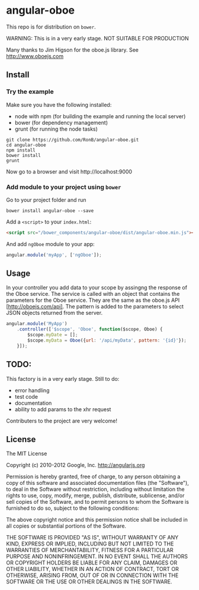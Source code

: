 # angular-oboe

This repo is for distribution on `bower`. 

WARNING: This is in a very early stage. NOT SUITABLE FOR PRODUCTION

Many thanks to Jim Higson for the oboe.js library.
See http://www.oboejs.com

## Install

### Try the example

Make sure you have the following installed:

* node with npm (for building the example and running the local server)
* bower (for dependency management)
* grunt (for running the node tasks)

```shell
git clone https://github.com/RonB/angular-oboe.git
cd angular-oboe
npm install
bower install
grunt
```
Now go to a browser and visit http://localhost:9000 


### Add module to your project using `bower`

Go to your project folder and run

```shell
bower install angular-oboe --save
```

Add a `<script>` to your `index.html`:

```html
<script src="/bower_components/angular-oboe/dist/angular-oboe.min.js"></script>
```

And add `ngOboe` module to your app:

```javascript
angular.module('myApp', ['ngOboe']);
```

## Usage

In your controller you add data to your scope by assingng the response of the Oboe service.
The service is called with an object that contains the parameters for the Oboe service. 
They  are the same as the oboe.js API [http://oboejs.com/api].
The pattern is added to the parameters to select JSON objects returned from the server.

```javascript
angular.module('MyApp')
    .controller(['$scope', 'Oboe', function($scope, Oboe) {
        $scope.myDate = [];
        $scope.myData = Oboe({url: '/api/myData', pattern: '{id}'});
    }]);
```

## TODO:

This factory is in a very early stage.
Still to do:

* error handling
* test code
* documentation
* ability to add params to the xhr request

Contributers to the project are very welcome!

## License

The MIT License

Copyright (c) 2010-2012 Google, Inc. http://angularjs.org

Permission is hereby granted, free of charge, to any person obtaining a copy
of this software and associated documentation files (the "Software"), to deal
in the Software without restriction, including without limitation the rights
to use, copy, modify, merge, publish, distribute, sublicense, and/or sell
copies of the Software, and to permit persons to whom the Software is
furnished to do so, subject to the following conditions:

The above copyright notice and this permission notice shall be included in
all copies or substantial portions of the Software.

THE SOFTWARE IS PROVIDED "AS IS", WITHOUT WARRANTY OF ANY KIND, EXPRESS OR
IMPLIED, INCLUDING BUT NOT LIMITED TO THE WARRANTIES OF MERCHANTABILITY,
FITNESS FOR A PARTICULAR PURPOSE AND NONINFRINGEMENT. IN NO EVENT SHALL THE
AUTHORS OR COPYRIGHT HOLDERS BE LIABLE FOR ANY CLAIM, DAMAGES OR OTHER
LIABILITY, WHETHER IN AN ACTION OF CONTRACT, TORT OR OTHERWISE, ARISING FROM,
OUT OF OR IN CONNECTION WITH THE SOFTWARE OR THE USE OR OTHER DEALINGS IN
THE SOFTWARE.
